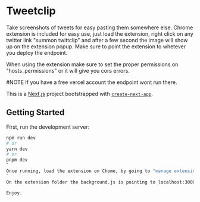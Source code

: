 # Tweetclip
Take screenshots of tweets for easy pasting them somewhere else. 
Chrome extension is included for easy use, just load the extension, right click on any twitter link "summon twittclip" and after a few second the image will show up on the extension popup. Make sure to point the extension to whetever you deploy the endpoint.

When using the extension make sure to set the proper permissions on "hosts_permissions" or it will give you cors errors.


#NOTE
If you have a free vercel account the endpoint wont run there.

This is a [Next.js](https://nextjs.org/) project bootstrapped with [`create-next-app`](https://github.com/vercel/next.js/tree/canary/packages/create-next-app).

## Getting Started

First, run the development server:

```bash
npm run dev
# or
yarn dev
# or
pnpm dev
`
Once running, load the extension on Chome, by going to "manage extension" -> "Load Unpacked".
`
On the extension folder the background.js is pointing to localhost:3000 to get the sreenshots if you launch the next app on a different port make sure yo change that in the background.js.

Enjoy.

